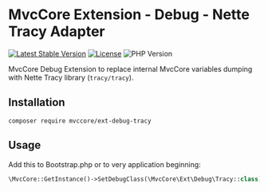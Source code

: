 # MvcCore Extension - Debug - Nette Tracy Adapter

[![Latest Stable Version](https://img.shields.io/badge/Stable-v4.1.0-brightgreen.svg?style=plastic)](https://github.com/mvccore/ext-debug-tracy/releases)
[![License](https://img.shields.io/badge/Licence-BSD-brightgreen.svg?style=plastic)](https://mvccore.github.io/docs/mvccore/4.0.0/LICENCE.md)
![PHP Version](https://img.shields.io/badge/PHP->=5.3-brightgreen.svg?style=plastic)

MvcCore Debug Extension to replace internal MvcCore variables dumping with Nette Tracy library (`tracy/tracy`).

## Installation
```shell
composer require mvccore/ext-debug-tracy
```

## Usage
Add this to Bootstrap.php or to very application beginning:
```php
\MvcCore::GetInstance()->SetDebugClass(\MvcCore\Ext\Debug\Tracy::class);
```
